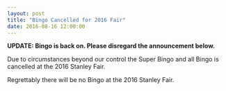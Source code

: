 ```yaml
---
layout: post
title: "Bingo Cancelled for 2016 Fair"
date: 2016-08-16 12:00:00
---
```


**UPDATE: Bingo is back on. Please disregard the announcement below.**

Due to circumstances beyond our control the Super Bingo and all Bingo is cancelled at the 2016 Stanley Fair.  

Regrettably there will be no Bingo at the 2016 Stanley Fair.

<!--end-excerpt-->
